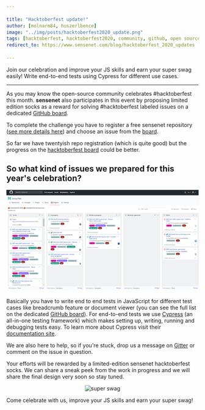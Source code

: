 ```yaml
---

title: "Hacktoberfest update!"
author: [molnarm84, huszerlbence]
image: "../img/posts/hacktoberfest2020_update.png"
tags: [hacktoberfest, hacktoberfest2020, community, github, open source, JS, JavaScript, Cypress, end-to-end tests]
redirect_to: https://www.sensenet.com/blog/hacktoberfest_2020_updates

---
```


Join our celebration and improve your JS skills and earn your super swag easily! Write end-to-end tests using Cypress for different use cases.

---

As you may know the open-source community celebrates #hacktoberfest this month. **sensenet** also participates in this event by proposing limited edition socks as a reward for solving #hacktoberfest labeled issues on a dedicated [GitHub board](https://github.com/orgs/SenseNet/projects/7).

To complete the challenge you have to register a free sensenet repository ([see more details here](https://hacktoberfest.sensenet.com/#eventDetails)) and choose an issue from the [board](https://github.com/orgs/SenseNet/projects/7).
 
So far we have twentyish repo registration (which is quite good) but the progress on the [hacktoberfest board](https://github.com/orgs/SenseNet/projects/7) could be better.

## So what kind of issues we prepared for this year's celebration?
<p align="center">
<img alt="github board" src="/img/posts/github_board.png">
</p>

Basically you have to write end to end tests in JavaScript for different test cases like breadcrumb feature or document viewer (you can see the full list on the dedicated [GitHub board](https://github.com/orgs/SenseNet/projects/7)).
For end-to-end tests we use [Cypress](https://www.cypress.io/) (an all-in-one testing framework) which makes setting up, writing, running and debugging tests easy. To learn more about Cypress visit their [documentation site](https://docs.cypress.io/guides/overview/why-cypress.html#In-a-nutshell).

We are also here to help, so if you're stuck, drop us a message on [Gitter](https://gitter.im/SenseNet/SNaaS) or comment on the issue in question.

Your efforts will be rewarded by a limited-edition sensenet hacktoberfest socks. We can share a sneak peek from the work in progress and we will share the final design very soon so stay tuned.
<p align="center">
<img alt="super swag" src="/img/posts/super_swag.png">
</p>

Come celebrate with us, improve your JS skills and earn your super swag!


